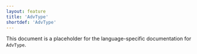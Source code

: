 ```yaml
---
layout: feature
title: 'AdvType'
shortdef: 'AdvType'
---
```


This document is a placeholder for the language-specific documentation
for `AdvType`.
